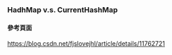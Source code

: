 ### HadhMap v.s. CurrentHashMap ###





#### 參考頁面 ####

https://blog.csdn.net/fjslovejhl/article/details/11762721